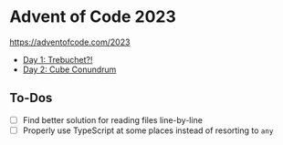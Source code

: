 # Advent of Code 2023
https://adventofcode.com/2023

- [Day 1: Trebuchet?!](./01/README.md)
- [Day 2: Cube Conundrum](./02/README.md)

## To-Dos
- [ ] Find better solution for reading files line-by-line
- [ ] Properly use TypeScript at some places instead of resorting to `any`
